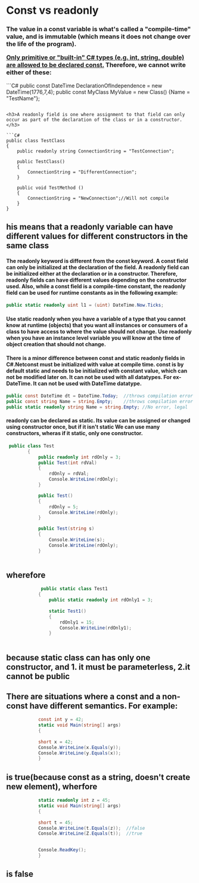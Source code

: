 # Const vs readonly

<h3>The value in a const variable is what's called a "compile-time" value, and is immutable (which means it does not change over 
the life of the program).
<p>
<a href=https://www.exceptionnotfound.net/const-vs-static-vs-readonly-in-c-sharp-applications>Only <b> primitive or "built-in" C# types</b> (e.g. int, string, double) are allowed to be declared const.</a> 
Therefore, we <b> cannot write </b>either of these:</p></h3>
```C#
public const DateTime DeclarationOfIndependence = new DateTime(1776,7,4);  
public const MyClass MyValue = new Class() {Name = "TestName"};

```

<h3>A readonly field is one where assignment to that field can only occur as part of the declaration of the class or in a constructor.
</h3>

```C#
public class TestClass  
{
    public readonly string ConnectionString = "TestConnection";

    public TestClass()
    {
        ConnectionString = "DifferentConnection";
    }

    public void TestMethod ()
    {
        ConnectionString = "NewConnection";//Will not compile
    }
}

```

<h2> his means that a readonly variable can have different values for different constructors in the same class</h2>


<h4>The readonly keyword is different from the const keyword. A const field can only be initialized at the declaration of the field.
A readonly field can be initialized either at the declaration or in a constructor. Therefore, readonly fields can have different
values depending on the constructor used. Also, while a const field is a compile-time constant, the readonly field can be used 
for runtime constants as in the following example:</h4>

```C#
public static readonly uint l1 = (uint) DateTime.Now.Ticks;

```
<h4>Use static readonly when you have a variable of a type that you cannot know at runtime (objects) that you want all instances
or consumers of a class to have access to where the value should not change.
Use readonly when you have an instance level variable you will know at the time of object creation that should not change.</h4>

<h4>There is a minor difference between const and static readonly fields in C#.Netconst must be initialized with value
at compile time. 
const is by default static and needs to be initialized with constant value, which can not be modified later on. 
It can not be used with all datatypes. For ex- DateTime. It can not be used with DateTime datatype.</h4>

```C#
public const DateTime dt = DateTime.Today;  //throws compilation error
public const string Name = string.Empty;    //throws compilation error
public static readonly string Name = string.Empty; //No error, legal

```
<h4>readonly can be declared as static. Its value can be assigned or changed using constructor once, but if it isn't static We  can 
use <b>many constructors, wheras if it static, only one constructor.</b></h4>

```C#
 public class Test
        {
            public readonly int rdOnly = 3;
            public Test(int rdVal)
            {
                rdOnly = rdVal;
                Console.WriteLine(rdOnly);
            }

            public Test()
            {
                rdOnly = 5;
                Console.WriteLine(rdOnly);
            }

            public Test(string s)
            {
                Console.WriteLine(s);
                Console.WriteLine(rdOnly);
            }
            
```
            
<h2>wherefore</h2>
            
```C#
             public static class Test1
            {
                public static readonly int rdOnly1 = 3;
                
                static Test1()
                {
                    rdOnly1 = 15;
                    Console.WriteLine(rdOnly1);
                }
                
```
<h2>because static class can has only one constructor, and
                1. it must be<b> parameterless</b>, 2.it <b> cannot be public</b></h2>
                
                
<h2>There are situations where a const and a non-const have different semantics. For example:</h2>
                
```C#
            const int y = 42;
            static void Main(string[] args)
            { 
                     
            short x = 42;
            Console.WriteLine(x.Equals(y));
            Console.WriteLine(y.Equals(x));
            }
```
 <h2>is true(because const as a string, doesn't create new element), wherfore</h2>
 
```C#
            static readonly int z = 45;
            static void Main(string[] args)
            {
                     
            short t = 45;
            Console.WriteLine(t.Equals(z));  //false
            Console.WriteLine(Z.Equals(t));  //true
           

            Console.ReadKey();
            }
 ```
 <h2>is false</h2>
            
       
                


